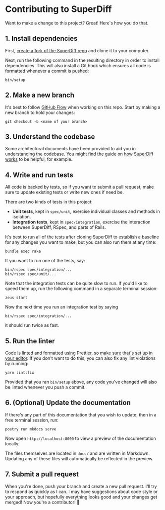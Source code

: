 # Contributing to SuperDiff

Want to make a change to this project?
Great! Here's how you do that.

## 1. Install dependencies

First, [create a fork of the SuperDiff repo](https://github.com/mcmire/super_diff/fork)
and clone it to your computer.

Next, run the following command in the resulting directory
in order to install dependencies.
This will also install a Git hook
which ensures all code is formatted whenever a commit is pushed:

```
bin/setup
```

## 2. Make a new branch

It's best to follow [GitHub Flow][github-flow] when working on this repo.
Start by making a new branch to hold your changes:

```
git checkout -b <name of your branch>
```

[github-flow]: https://docs.github.com/en/get-started/using-github/github-flow

## 3. Understand the codebase

Some architectural documents have been provided
to aid you in understanding the codebase.
You might find the guide on [how SuperDiff works](./how-super-diff-works.md) to be helpful, for example.

## 4. Write and run tests

All code is backed by tests,
so if you want to submit a pull request,
make sure to update existing tests or write new ones if need be.

There are two kinds of tests in this project:

- **Unit tests**, kept in `spec/unit`,
  exercise individual classes and methods in isolation.
- **Integration tests**, kept in `spec/integration`,
  exercise the interaction between SuperDiff, RSpec, and parts of Rails.

It's best to run all of the tests after cloning SuperDiff
to establish a baseline for any changes you want to make,
but you can also run them at any time:

```
bundle exec rake
```

If you want to run one of the tests, say:

```
bin/rspec spec/integration/...
bin/rspec spec/unit/...
```

Note that the integration tests
can be quite slow to run.
If you'd like to speed them up,
run the following command in a separate terminal session:

```
zeus start
```

Now the next time you run an integration test by saying

```
bin/rspec spec/integration/...
```

it should run twice as fast.

## 5. Run the linter

Code is linted and formatted using Prettier,
so [make sure that's set up in your editor][prettier-editors].
If you don't want to do this,
you can also fix any lint violations by running:

```
yarn lint:fix
```

Provided that you ran `bin/setup` above,
any code you've changed will also be linted
whenever you push a commit.

[prettier-editors]: https://prettier.io/docs/en/editors.html

## 6. (Optional) Update the documentation

If there's any part of this documentation that you wish to update,
then in a free terminal session, run:

```
poetry run mkdocs serve
```

Now open `http://localhost:8000` to view a preview of the documentation locally.

The files themselves are located in `docs/`
and are written in Markdown.
Updating any of these files will automatically be reflected in the preview.

## 7. Submit a pull request

When you're done,
push your branch
and create a new pull request.
I'll try to respond as quickly as I can.
I may have suggestions about code style or your approach,
but hopefully everything looks good and your changes get merged!
Now you're a contributor! 🎉
